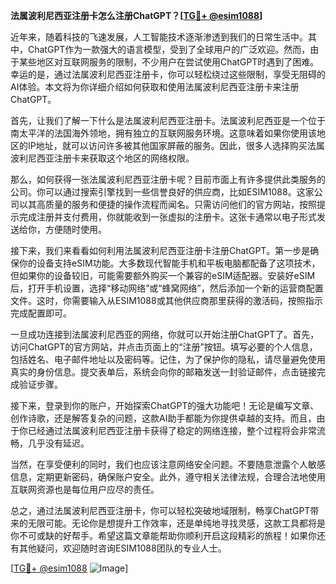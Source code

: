**法属波利尼西亚注册卡怎么注册ChatGPT？[[TG💪+ @esim1088](https://t.me/s/esim1088)]**

近年来，随着科技的飞速发展，人工智能技术逐渐渗透到我们的日常生活中。其中，ChatGPT作为一款强大的语言模型，受到了全球用户的广泛欢迎。然而，由于某些地区对互联网服务的限制，不少用户在尝试使用ChatGPT时遇到了困难。幸运的是，通过法属波利尼西亚注册卡，你可以轻松绕过这些限制，享受无阻碍的AI体验。本文将为你详细介绍如何获取和使用法属波利尼西亚注册卡来注册ChatGPT。

首先，让我们了解一下什么是法属波利尼西亚注册卡。法属波利尼西亚是一个位于南太平洋的法国海外领地，拥有独立的互联网服务环境。这意味着如果你使用该地区的IP地址，就可以访问许多被其他国家屏蔽的服务。因此，很多人选择购买法属波利尼西亚注册卡来获取这个地区的网络权限。

那么，如何获得一张法属波利尼西亚注册卡呢？目前市面上有许多提供此类服务的公司。你可以通过搜索引擎找到一些信誉良好的供应商，比如ESIM1088。这家公司以其高质量的服务和便捷的操作流程而闻名。只需访问他们的官方网站，按照提示完成注册并支付费用，你就能收到一张虚拟的注册卡。这张卡通常以电子形式发送给你，方便随时使用。

接下来，我们来看看如何利用法属波利尼西亚注册卡注册ChatGPT。第一步是确保你的设备支持eSIM功能。大多数现代智能手机和平板电脑都配备了这项技术，但如果你的设备较旧，可能需要额外购买一个兼容的eSIM适配器。安装好eSIM后，打开手机设置，选择“移动网络”或“蜂窝网络”，然后添加一个新的运营商配置文件。这时，你需要输入从ESIM1088或其他供应商那里获得的激活码，按照指示完成配置即可。

一旦成功连接到法属波利尼西亚的网络，你就可以开始注册ChatGPT了。首先，访问ChatGPT的官方网站，并点击页面上的“注册”按钮。填写必要的个人信息，包括姓名、电子邮件地址以及密码等。记住，为了保护你的隐私，请尽量避免使用真实的身份信息。提交表单后，系统会向你的邮箱发送一封验证邮件，点击链接完成验证步骤。

接下来，登录到你的账户，开始探索ChatGPT的强大功能吧！无论是编写文章、创作诗歌，还是解答复杂的问题，这款AI助手都能为你提供卓越的支持。而且，由于你已经通过法属波利尼西亚注册卡获得了稳定的网络连接，整个过程将会非常流畅，几乎没有延迟。

当然，在享受便利的同时，我们也应该注意网络安全问题。不要随意泄露个人敏感信息，定期更新密码，确保账户安全。此外，遵守相关法律法规，合理合法地使用互联网资源也是每位用户应尽的责任。

总之，通过法属波利尼西亚注册卡，你可以轻松突破地域限制，畅享ChatGPT带来的无限可能。无论你是想提升工作效率，还是单纯地寻找灵感，这款工具都将是你不可或缺的好帮手。希望这篇文章能帮助你顺利开启这段精彩的旅程！如果你还有其他疑问，欢迎随时咨询ESIM1088团队的专业人士。

[[TG💪+ @esim1088](https://t.me/s/esim1088) ![Image](https://i.postimg.cc/4NQfJmqS/Snipaste-2025-05-13-00-14-12.png)]
